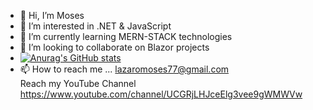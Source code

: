 - 👋 Hi, I’m Moses
- 👀 I’m interested in .NET & JavaScript
- 🌱 I’m currently learning MERN-STACK technologies
- 💞️ I’m looking to collaborate on Blazor projects 
- [![Anurag's GitHub stats](https://github-readme-stats.vercel.app/api?username=moseskereya)](https://github.com/moseskereya/github-readme-stats)
- 📫 How to reach me ...
   lazaromoses77@gmail.com <br/>
   Reach my YouTube Channel 
   https://www.youtube.com/channel/UCGRjLHJceElg3vee9gWMWVw


